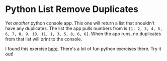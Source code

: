 # Python List Remove Duplicates 

Yet _another_ python console app. This one will return a list that shouldn't have any duplicates. The list the app pulls numbers from is `[1, 2, 3, 4, 5, 6, 7, 8, 9, 10, 11, 1, 3, 5, 8, 6, 6]`. When the app runs, no duplicates from that list will print to the console. 

I found this exercise <a href="http://www.practicepython.org/exercise/2014/05/15/14-list-remove-duplicates.html">here</a>. There's a lot of fun python exercises there. Try it out!